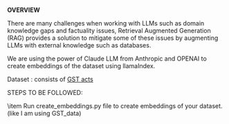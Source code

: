 **OVERVIEW**

There are many challenges when working with LLMs such as domain knowledge gaps and factuality issues, Retrieval Augmented Generation (RAG) provides a solution to mitigate some of these issues by augmenting LLMs with external knowledge such as databases.

We are using the power of Claude LLM from Anthropic and OPENAI to create embeddings of the dataset using llamaIndex. 

Dataset : consists of [GST acts](https://taxinformation.cbic.gov.in/)

STEPS TO BE FOLLOWED: 

\item Run create_embeddings.py file to create embeddings of your dataset. (like I am using GST_data)

